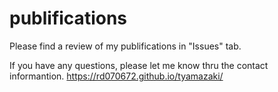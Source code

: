 # publifications
Please find a review of my publifications in "Issues" tab.

If you have any questions, please let me know thru the contact informantion. 
https://rd070672.github.io/tyamazaki/
